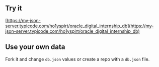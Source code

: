 ## Try it

[https://my-json-server.typicode.com/ho1yspirt/oracle_digital_internship_db](https://my-json-server.typicode.com/ho1yspirt/oracle_digital_internship_db)

## Use your own data

Fork it and change `db.json` values or create a repo with a `db.json` file.
